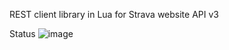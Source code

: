 REST client library in Lua for Strava website API v3

Status
![image](https://travis-ci.org/akshaynathr/Lua-Strava.svg?branch=master)
